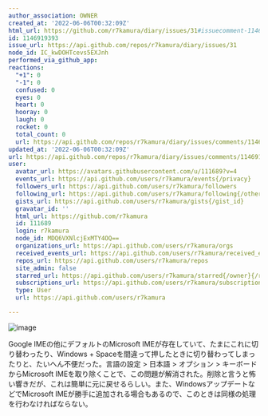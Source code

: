 ```yaml
---
author_association: OWNER
created_at: '2022-06-06T00:32:09Z'
html_url: https://github.com/r7kamura/diary/issues/31#issuecomment-1146919393
id: 1146919393
issue_url: https://api.github.com/repos/r7kamura/diary/issues/31
node_id: IC_kwDOHTcevs5EXJnh
performed_via_github_app: 
reactions:
  "+1": 0
  "-1": 0
  confused: 0
  eyes: 0
  heart: 0
  hooray: 0
  laugh: 0
  rocket: 0
  total_count: 0
  url: https://api.github.com/repos/r7kamura/diary/issues/comments/1146919393/reactions
updated_at: '2022-06-06T00:32:09Z'
url: https://api.github.com/repos/r7kamura/diary/issues/comments/1146919393
user:
  avatar_url: https://avatars.githubusercontent.com/u/111689?v=4
  events_url: https://api.github.com/users/r7kamura/events{/privacy}
  followers_url: https://api.github.com/users/r7kamura/followers
  following_url: https://api.github.com/users/r7kamura/following{/other_user}
  gists_url: https://api.github.com/users/r7kamura/gists{/gist_id}
  gravatar_id: ''
  html_url: https://github.com/r7kamura
  id: 111689
  login: r7kamura
  node_id: MDQ6VXNlcjExMTY4OQ==
  organizations_url: https://api.github.com/users/r7kamura/orgs
  received_events_url: https://api.github.com/users/r7kamura/received_events
  repos_url: https://api.github.com/users/r7kamura/repos
  site_admin: false
  starred_url: https://api.github.com/users/r7kamura/starred{/owner}{/repo}
  subscriptions_url: https://api.github.com/users/r7kamura/subscriptions
  type: User
  url: https://api.github.com/users/r7kamura

---
```

![image](https://user-images.githubusercontent.com/111689/172076978-b6803aa1-37d3-45d6-b9e8-d18a1cfc928b.png)

Google IMEの他にデフォルトのMicrosoft IMEが存在していて、たまにこれに切り替わったり、Windows + Spaceを間違って押したときに切り替わってしまったりと、たいへん不便だった。言語の設定 > 日本語 > オプション > キーボード からMicrosoft IMEを取り除くことで、この問題が解消された。削除と言うと怖い響きだが、これは簡単に元に戻せるらしい。また、WindowsアップデートなどでMicrosoft IMEが勝手に追加される場合もあるので、このときは同様の処理を行わなければならない。